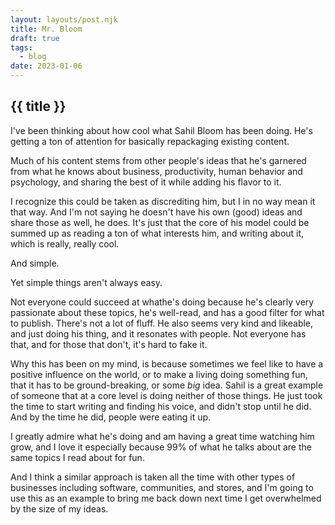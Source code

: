```yaml
---
layout: layouts/post.njk
title: Mr. Bloom
draft: true
tags:
  - blog
date: 2023-01-06
---
```


## {{ title }}

I've been thinking about how cool what Sahil Bloom has been doing. He's getting a ton of attention for basically repackaging existing content.

Much of his content stems from other people's ideas that he's garnered from what he knows about business, productivity, human behavior and psychology, and sharing the best of it while adding his flavor to it. 

I recognize this could be taken as discrediting him, but I in no way mean it that way. And I'm not saying he doesn't have his own (good) ideas and share those as well, he does. It's just that the core of his model could be summed up as reading a ton of what interests him, and writing about it, which is really, really cool.

And simple.

Yet simple things aren't always easy.

Not everyone could succeed at whathe's doing because he's clearly very passionate about these topics, he's well-read, and has a good filter for what to publish. There's not a lot of fluff. He also seems very kind and likeable, and just doing his thing, and it resonates with people. Not everyone has that, and for those that don't, it's hard to fake it.

Why this has been on my mind, is because sometimes we feel like to have a positive influence on the world, or to make a living doing something fun, that it has to be ground-breaking, or some *big* idea. Sahil is a great example of someone that at a core level is doing neither of those things. He just took the time to start writing and finding his voice, and didn't stop until he did. And by the time he did, people were eating it up.

I greatly admire what he's doing and am having a great time watching him grow, and I love it especially because 99% of what he talks about are the same topics I read about for fun.

And I think a similar approach is taken all the time with other types of businesses including software, communities, and stores, and I'm going to use this as an example to bring me back down next time I get overwhelmed by the size of my ideas.

